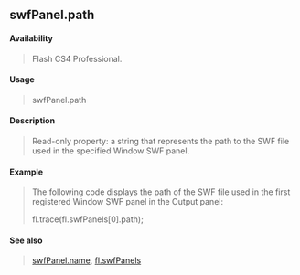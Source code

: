 ## swfPanel.path

#### Availability

> Flash CS4 Professional.

#### Usage

> swfPanel.path

#### Description

> Read-only property: a string that represents the path to the SWF file used in the specified Window SWF panel.

#### Example

> The following code displays the path of the SWF file used in the first registered Window SWF panel in the Output panel:
>
> fl.trace(fl.swfPanels\[0\].path);

#### See also

> [swfPanel.name](#_bookmark909), [fl.swfPanels](#_bookmark547)
